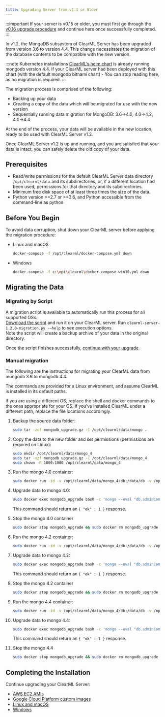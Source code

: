 ```yaml
---
title: Upgrading Server from v1.1 or Older
---
```


:::important 
If your server is v0.15 or older, you must first go through the [v0.16 upgrade procedure](clearml_server_es7_migration.md) 
and continue here once successfully completed.
:::

In v1.2, the MongoDB subsystem of ClearML Server has been upgraded from version 3.6 to version 4.4. This change 
necessitates the migration of the database contents to be compatible with the new version.

:::note Kubernetes installations
[ClearML’s helm chart](https://github.com/allegroai/clearml-helm-charts/tree/main/charts/clearml) is already running 
mongodb version 4.4. If your ClearML server had been deployed with this chart (with the default mongodb bitnami chart) - 
You can stop reading here, as no migration is required.
:::

The migration process is comprised of the following:
* Backing up your data
* Creating a copy of the data which will be migrated for use with the new version
* Sequentially running data migration for MongoDB: 3.6->4.0, 4.0->4.2, 4.0->4.4

At the end of the process, your data will be available in the new location, ready to be used with ClearML Server v1.2.

Once ClearML Server v1.2 is up and running, and you are satisfied that your data is intact, you can safely delete the 
old copy of your data.

## Prerequisites 
* Read/write permissions for the default ClearML Server data directory `/opt/clearml/data` and its subdirectories, or, 
  if a different location had been used, permissions for that directory and its subdirectories.
* Minimum free disk space of at least three times the size of the data.
* Python version >=2.7 or >=3.6, and Python accessible from the command-line as python

## Before You Begin
To avoid data corruption, shut down your ClearML server before applying the migration procedure:
* Linux and macOS

  ```bash
  docker-compose -f /opt/clearml/docker-compose.yml down
  ```
* Windows

  ```bash
  docker-compose -f c:\opt\clearml\docker-compose-win10.yml down
  ```

## Migrating the Data

### Migrating by Script
A migration script is available to automatically run this process for all supported OSs.  
[Download the script](https://github.com/allegroai/clearml-server/releases/download/1.2.0/clearml-server-1.2.0-migration.py) and run it on your ClearML server.
Run `clearml-server-1.2.0-migration.py -–help` to see execution options.  
Note the script will create a backup archive of your data in the original directory.

Once the script finishes successfully, [continue with your upgrade](#completing-the-installation).

### Manual migration

The following are the instructions for migrating your ClearML data from mongodb 3.6 to mongodb 4.4.

The commands are provided for a Linux environment, and assume ClearML is installed in its default paths.

If you are using a different OS, replace the shell and docker commands to the ones appropriate for your OS. If you’ve 
installed ClearML under a different path, replace the file locations accordingly.

1. Backup the source data folder:
   
   ```bash
   sudo tar -zcf mongodb_upgrade.gz -C /opt/clearml/data/mongo .
   ```
1. Copy the data to the new folder and set permissions (permissions are required on Linux):

   ```bash
   sudo mkdir /opt/clearml/data/mongo_4
   sudo tar -xzf mongodb_upgrade.gz -C /opt/clearml/data/mongo_4
   sudo chown -R 1000:1000 /opt/clearml/data/mongo_4    
   ```
1. Run the mongo 4.0 container:

   ```bash
   sudo docker run -id -v /opt/clearml/data/mongo_4/db:/data/db -v /opt/clearml/data/mongo_4/configdb:/data/configdb --name mongodb_upgrade mongo:4.0.27
   ```
1. Upgrade data to mongo 4.0:
   
   ```bash
   sudo docker exec mongodb_upgrade bash -c 'mongo --eval "db.adminCommand({setFeatureCompatibilityVersion:\"4.0\"})"'
   ```
   This command should return an `{ "ok" : 1 }` response.
1. Stop the mongo 4.0 container
   
   ```bash
   sudo docker stop mongodb_upgrade && sudo docker rm mongodb_upgrade
   ```
1. Run the mongo 4.2 container:

   ```bash
   sudo docker run -id -v /opt/clearml/data/mongo_4/db:/data/db -v /opt/clearml/data/mongo_4/configdb:/data/configdb --name mongodb_upgrade mongo:4.2.16
   ```
1. Upgrade data to mongo 4.2:

   ```bash
   sudo docker exec mongodb_upgrade bash -c 'mongo --eval "db.adminCommand({setFeatureCompatibilityVersion:\"4.2\"})"'  
   ```
   This command should return an `{ "ok" : 1 }` response. 
1. Stop the mongo 4.2 container

   ```bash
   sudo docker stop mongodb_upgrade && sudo docker rm mongodb_upgrade
   ```
1. Run the mongo 4.4 container:

   ```bash
   sudo docker run -id -v /opt/clearml/data/mongo_4/db:/data/db -v /opt/clearml/data/mongo_4/configdb:/data/configdb --name mongodb_upgrade mongo:4.4.9
   ```
1. Upgrade data to mongo 4.4:

   ```bash
   sudo docker exec mongodb_upgrade bash -c 'mongo --eval "db.adminCommand({setFeatureCompatibilityVersion:\"4.4\"})"'   
   ```
   This command should return an `{ "ok" : 1 }` response.
1. Stop the mongo 4.4

   ```bash
   sudo docker stop mongodb_upgrade && sudo docker rm mongodb_upgrade
   ```
## Completing the Installation
Continue upgrading your ClearML Server:
   * [AWS EC2 AMIs](upgrade_server_aws_ec2_ami.md)
   * [Google Cloud Platform custom images](upgrade_server_gcp.md)
   * [Linux and macOS](upgrade_server_linux_mac.md)
   * [Windows](upgrade_server_win.md)
   
